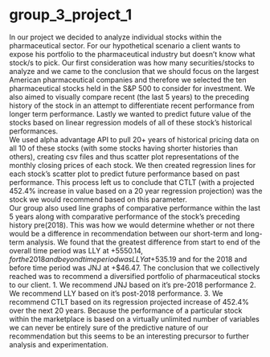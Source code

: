 # group_3_project_1

In our project we decided to analyze individual stocks within the pharmaceutical sector.  For our hypothetical scenario a client wants to expose his portfolio to the pharmaceutical industry but doesn’t know what stock/s to pick.  Our first consideration was how many securities/stocks to analyze and we came to the conclusion that we should focus on the largest American pharmaceutical companies and therefore we selected the ten pharmaceutical stocks held in the S&P 500 to consider for investment.  We also aimed to visually compare recent (the last 5 years) to the preceding history of the stock in an attempt to differentiate recent performance from longer term performance.  Lastly we wanted to predict future value of the stocks based on linear regression models of all of these stock’s historical performances. 	
	We used alpha advantage API to pull 20+ years of historical pricing data on all 10 of these stocks (with some stocks having shorter histories than others), creating csv files and thus scatter plot representations of the monthly closing prices of each stock.  We then created regression lines for each stock’s scatter plot to predict future performance based on past performance.  This process left us to conclude that CTLT (with a projected 452.4% increase in value based on a 20 year regression projection) was the stock we would recommend based on this parameter.   
	Our group also used line graphs of comparative performance within the last 5 years along with comparative performance of the stock’s preceding history pre(2018).  This was how we would determine whether or not there would be a difference in recommendation between our short-term and long-term analysis.  We found that the greatest difference from start to end of the overall time period was LLY at +$5550.14, for the 2018 and beyond time period was LLY at +$535.19 and for the 2018 and before time period was JNJ at +$46.47.
	The conclusion that we collectively reached was to recommend a diversified portfolio of pharmaceutical stocks to our client.  1. We recommend JNJ based on it’s pre-2018 performance 2. We recommend LLY based on it’s post-2018 performance.  3. We recommend CTLT based on its regression projected increase of 452.4% over the next 20 years.  Because the performance of a particular stock within the marketplace is based on a virtually unlimited number of variables we can never be entirely sure of the predictive nature of our recommendation but this seems to be an interesting precursor to further analysis and experimentation.


